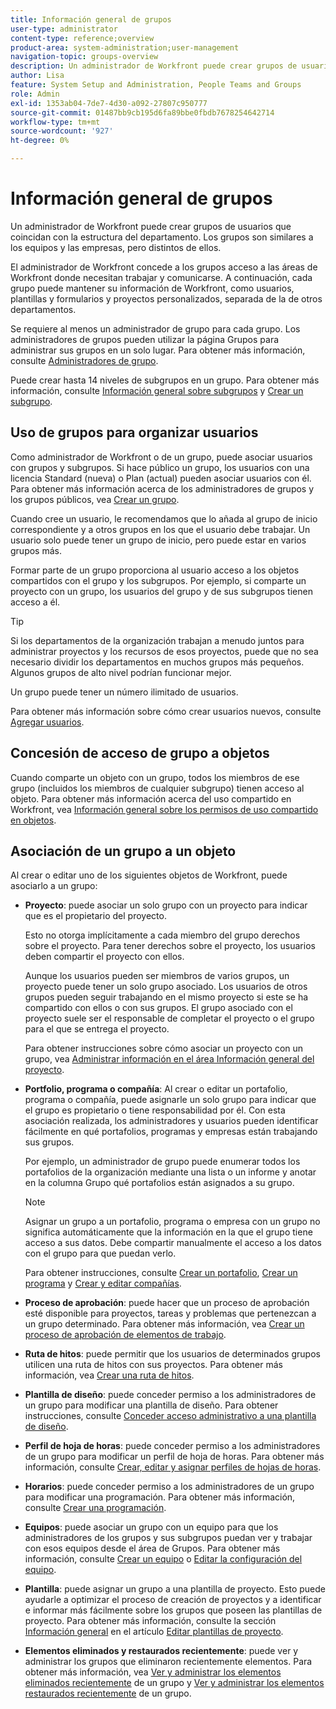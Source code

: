 ```yaml
---
title: Información general de grupos
user-type: administrator
content-type: reference;overview
product-area: system-administration;user-management
navigation-topic: groups-overview
description: Un administrador de Workfront puede crear grupos de usuarios que coincidan con la estructura del departamento. Los grupos son similares a los equipos y las empresas, pero distintos de ellos.
author: Lisa
feature: System Setup and Administration, People Teams and Groups
role: Admin
exl-id: 1353ab04-7de7-4d30-a092-27807c950777
source-git-commit: 01487bb9cb195d6fa89bbe0fbdb7678254642714
workflow-type: tm+mt
source-wordcount: '927'
ht-degree: 0%

---
```


# Información general de grupos

<!-- Audited: 01/2024 -->

Un administrador de Workfront puede crear grupos de usuarios que coincidan con la estructura del departamento. Los grupos son similares a los equipos y las empresas, pero distintos de ellos.

El administrador de Workfront concede a los grupos acceso a las áreas de Workfront donde necesitan trabajar y comunicarse. A continuación, cada grupo puede mantener su información de Workfront, como usuarios, plantillas y formularios y proyectos personalizados, separada de la de otros departamentos.

Se requiere al menos un administrador de grupo para cada grupo. Los administradores de grupos pueden utilizar la página Grupos para administrar sus grupos en un solo lugar. Para obtener más información, consulte [Administradores de grupo](../../../administration-and-setup/manage-groups/group-roles/group-administrators.md).

Puede crear hasta 14 niveles de subgrupos en un grupo. Para obtener más información, consulte [Información general sobre subgrupos](../../../administration-and-setup/manage-groups/groups-overview/subgroups.md) y [Crear un subgrupo](../../../administration-and-setup/manage-groups/create-and-manage-subgroups/create-a-subgroup.md).

## Uso de grupos para organizar usuarios

Como administrador de Workfront o de un grupo, puede asociar usuarios con grupos y subgrupos. Si hace público un grupo, los usuarios con una licencia Standard (nueva) o Plan (actual) pueden asociar usuarios con él. Para obtener más información acerca de los administradores de grupos y los grupos públicos, vea [Crear un grupo](../../../administration-and-setup/manage-groups/create-and-manage-groups/create-a-group.md).

Cuando cree un usuario, le recomendamos que lo añada al grupo de inicio correspondiente y a otros grupos en los que el usuario debe trabajar. Un usuario solo puede tener un grupo de inicio, pero puede estar en varios grupos más.

Formar parte de un grupo proporciona al usuario acceso a los objetos compartidos con el grupo y los subgrupos. Por ejemplo, si comparte un proyecto con un grupo, los usuarios del grupo y de sus subgrupos tienen acceso a él.

>[!TIP]
>
>Si los departamentos de la organización trabajan a menudo juntos para administrar proyectos y los recursos de esos proyectos, puede que no sea necesario dividir los departamentos en muchos grupos más pequeños. Algunos grupos de alto nivel podrían funcionar mejor.

Un grupo puede tener un número ilimitado de usuarios.

Para obtener más información sobre cómo crear usuarios nuevos, consulte [Agregar usuarios](../../../administration-and-setup/add-users/add-users.md).

## Concesión de acceso de grupo a objetos

Cuando comparte un objeto con un grupo, todos los miembros de ese grupo (incluidos los miembros de cualquier subgrupo) tienen acceso al objeto. Para obtener más información acerca del uso compartido en Workfront, vea [Información general sobre los permisos de uso compartido en objetos](../../../workfront-basics/grant-and-request-access-to-objects/sharing-permissions-on-objects-overview.md).

## Asociación de un grupo a un objeto

Al crear o editar uno de los siguientes objetos de Workfront, puede asociarlo a un grupo:

* **Proyecto**: puede asociar un solo grupo con un proyecto para indicar que es el propietario del proyecto.

  Esto no otorga implícitamente a cada miembro del grupo derechos sobre el proyecto. Para tener derechos sobre el proyecto, los usuarios deben compartir el proyecto con ellos.

  Aunque los usuarios pueden ser miembros de varios grupos, un proyecto puede tener un solo grupo asociado. Los usuarios de otros grupos pueden seguir trabajando en el mismo proyecto si este se ha compartido con ellos o con sus grupos. El grupo asociado con el proyecto suele ser el responsable de completar el proyecto o el grupo para el que se entrega el proyecto.

  Para obtener instrucciones sobre cómo asociar un proyecto con un grupo, vea [Administrar información en el área Información general del proyecto](../../../manage-work/projects/manage-projects/understand-project-overview-area.md).

* **Portfolio, programa o compañía**: Al crear o editar un portafolio, programa o compañía, puede asignarle un solo grupo para indicar que el grupo es propietario o tiene responsabilidad por él. Con esta asociación realizada, los administradores y usuarios pueden identificar fácilmente en qué portafolios, programas y empresas están trabajando sus grupos.

  Por ejemplo, un administrador de grupo puede enumerar todos los portafolios de la organización mediante una lista o un informe y anotar en la columna Grupo qué portafolios están asignados a su grupo.

  >[!NOTE]
  >
  >Asignar un grupo a un portafolio, programa o empresa con un grupo no significa automáticamente que la información en la que el grupo tiene acceso a sus datos. Debe compartir manualmente el acceso a los datos con el grupo para que puedan verlo.

  Para obtener instrucciones, consulte [Crear un portafolio](../../../manage-work/portfolios/create-and-manage-portfolios/create-portfolios.md), [Crear un programa](../../../manage-work/portfolios/create-and-manage-programs/create-program.md) y [Crear y editar compañías](../../../administration-and-setup/set-up-workfront/organizational-setup/create-and-edit-companies.md).

* **Proceso de aprobación**: puede hacer que un proceso de aprobación esté disponible para proyectos, tareas y problemas que pertenezcan a un grupo determinado. Para obtener más información, vea [Crear un proceso de aprobación de elementos de trabajo](../../../administration-and-setup/customize-workfront/configure-approval-milestone-processes/create-approval-processes.md).
* **Ruta de hitos**: puede permitir que los usuarios de determinados grupos utilicen una ruta de hitos con sus proyectos. Para obtener más información, vea [Crear una ruta de hitos](../../../administration-and-setup/customize-workfront/configure-approval-milestone-processes/create-milestone-path.md).
* **Plantilla de diseño**: puede conceder permiso a los administradores de un grupo para modificar una plantilla de diseño. Para obtener instrucciones, consulte [Conceder acceso administrativo a una plantilla de diseño](../../../administration-and-setup/customize-workfront/use-layout-templates/grant-admin-access-layout-template.md).

* **Perfil de hoja de horas**: puede conceder permiso a los administradores de un grupo para modificar un perfil de hoja de horas. Para obtener más información, consulte [Crear, editar y asignar perfiles de hojas de horas](../../../timesheets/create-and-manage-timesheets/create-timesheet-profiles.md).

* **Horarios**: puede conceder permiso a los administradores de un grupo para modificar una programación. Para obtener más información, consulte [Crear una programación](../../../administration-and-setup/set-up-workfront/configure-timesheets-schedules/create-schedules.md).
* **Equipos**: puede asociar un grupo con un equipo para que los administradores de los grupos y sus subgrupos puedan ver y trabajar con esos equipos desde el área de Grupos. Para obtener más información, consulte [Crear un equipo](../../../people-teams-and-groups/create-and-manage-teams/create-a-team.md) o [Editar la configuración del equipo](../../../people-teams-and-groups/create-and-manage-teams/edit-team-settings.md).
* **Plantilla**: puede asignar un grupo a una plantilla de proyecto. Esto puede ayudarle a optimizar el proceso de creación de proyectos y a identificar e informar más fácilmente sobre los grupos que poseen las plantillas de proyecto. Para obtener más información, consulte la sección [Información general](../../../manage-work/projects/create-and-manage-templates/edit-templates.md#overview) en el artículo [Editar plantillas de proyecto](../../../manage-work/projects/create-and-manage-templates/edit-templates.md).

* **Elementos eliminados y restaurados recientemente**: puede ver y administrar los grupos que eliminaron recientemente elementos. Para obtener más información, vea [Ver y administrar los elementos eliminados recientemente](../../../administration-and-setup/manage-groups/work-with-group-objects/view-manage-groups-recently-deleted-objects.md) de un grupo y [Ver y administrar los elementos restaurados recientemente](../../../administration-and-setup/manage-groups/work-with-group-objects/view-manage-groups-recently-restored-objects.md) de un grupo.
